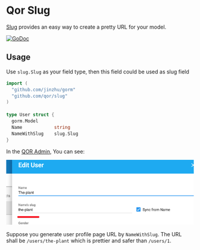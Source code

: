 # Qor Slug

[Slug](https://github.com/qor/slug) provides an easy way to create a pretty URL for your model.

[![GoDoc](https://godoc.org/github.com/qor/slug?status.svg)](https://godoc.org/github.com/qor/slug)

## Usage

Use `slug.Slug` as your field type, then this field could be used as slug field

```go
import (
  "github.com/jinzhu/gorm"
  "github.com/qor/slug"
)

type User struct {
  gorm.Model
  Name            string
  NameWithSlug    slug.Slug
}
```

In the [QOR Admin](./chapter2/setup.md), You can see:

![slug](slug.png)

Suppose you generate user profile page URL by `NameWithSlug`. The URL shall be `/users/the-plant` which is prettier and safer than `/users/1`.
